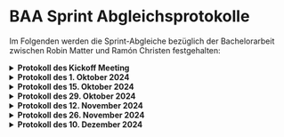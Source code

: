 # BAA Sprint Abgleichsprotokolle


Im Folgenden werden die Sprint-Abgleiche bezüglich der Bachelorarbeit zwischen Robin Matter und Ramón Christen festgehalten:

<details>
<br>
  <summary><strong>Protokoll des Kickoff Meeting</strong></summary>
  
  **Teilnehmer:** Robin Matter, Ramón Christen  
  **Datum:** 15. September 2024  
  **Themen:** Projektplanung, Aufgabenaufstellung, Literaturrecherche, Datenzugang und Dokumentation


---

### 1. Ziel des Meetings
Festlegung des Projektaufbaus, Aufgabenaufstellung und Zeitabschätzung, sowie Klärung offener Fragen.

### 2. Besprochene Themen und Beschlüsse

#### Projekt-Management
Es sollte eine erste Projektplanung mit folgenden Elementen bis zum nächsten Abgleich gemacht werden:
- Aufgabenstellung fix definieren
- Meilensteine definieren
- Zeitlicher Plan mit Meilensteinen bis zum Projektende erstellen
- Risikoanalyse durchführen

#### Literaturrecherche
- **Recherchequellen**: Für die Literaturrecherche sollte vor allem bei folgenden Quellen gesucht werden:
  - Google Scholar
  - IEEE Xplore
  - Gate Research
  - Arxiv OpenLibrary (akzeptiert, jedoch andere vorziehen, da Arxiv nicht peer-reviewed ist)
  - Fachbücher

#### Wetterdatenzugang
- **MeteoSchweiz Zugang**: Ramón Christen stellte einen Link für den Zugang zu Wetterdaten von MeteoSchweiz bereit.
<br><br>
</details>


<details>
<br>
  <summary><strong>Protokoll des 1. Oktober 2024</strong></summary>
  
  **Teilnehmer:** Robin Matter, Ramón Christen  
  **Datum:** 1. Oktober 2024  
  **Themen:** Datenzugang, Vorverarbeitung und Analyse
  

---

### 1. Ziel des Meetings
Etablierung des Datenzugangs, erste Schritte der Vorverarbeitung und Diskussion der geplanten Modellansätze.

### 2. Besprochene Themen und Beschlüsse

#### Forschungsfragen
- **Erster Draft:** Es soll ein erster Draft der Forschungsfragen erarbeitet werden. Diese Fragen sollen die Bachelorarbeit stützen und idealerweise aufeinander aufbauen.

#### Literaturrecherche
- **Suchbegriff:** Ramón Christen empfahl für die Recherche nach Temporal Saliency Detection zu suchen, da dies ein verbreiter Überbegriff des Themas darstellt.
- **Towards DataScience:** Es wurde empfohlen, sich bei technischen Fragen auf Towards DataScience umzusehen. Für die Dokumentation sollten diese Quellen jedoch nicht verwendet werden.

#### Datenaufbereitung und Analyse
- **Meteo Datenzugang:** Es wurden als nächste Schritte definiert abzuwarten bis Meteo Datenzugriff erhalten wird und dann mit der Datenverabeitung zu beginnen.
- **Libraries:** Es wurde empfohlen mit Python und den Libraries Pandas, Numpy und MatPlotLib zu arbeiten.
<br><br>
</details>



<details>
<br>
  <summary><strong>Protokoll des 15. Oktober 2024</strong></summary>
  
  **Teilnehmer:** Robin Matter, Ramón Christen  
  **Datum:** 15. Oktober 2024  
  **Themen:** Datenzugang, Daten Vorverarbeitung und Analyse



---



### 1. Ziel des Meetings
Abklärung des Fortschritts in der Datenaufbereitung und Analyse.

### 2. Besprochene Themen und Beschlüsse

#### Datenaufbereitung
- **Speicherform:** Die Ausgabe der erstellten Datenaufbereitungsklasse ist ein Python Dictionary mit einem Pandas Dataframe für jeden Tourismushot spot. Ramón Christen vermerkte, dass diese Form einfach in einem JSON-File gespeichert werden kann.
- **Outlier, Standardisierung und Skewness:** Es wurde entschieden, dass die Daten weiter bereinigt und aufbereitet werden müssen, um für das Training des Machine Learning Modells geeignet zu sein.

#### Datenanalyse
- **Datenanalysesplit:** Bis zum Meeting waren Auswertungen aufgeteilt nach jedem Wochentag möglich. Da die Datenmenge dadurch gering wurde und ähnliche Muster innerhalb der Arbeitswoche und des Wochenendes sichtbar sind, wurde entschieden, zusätzlich die Daten basierend auf Arbeitswoche und Wochenende zu analysieren. So sollten einige der Anomalien in der Datenanalyse beseitigt werden.
- **Anzahl der Kategorien reduzieren:** Bei einer Art der ausgearbeiteten Plots werden die jeweilige exogene Variable in verschiedene Kategorien aufgeteilt und in Zusammenhang mit dem Besucheraufkommen gestellt. Es lassen sich Muster erkennen, doch es bestehen Anomalien, die als nächster Schritt durch die Reduzierung der Anzahl der Kategorien vermindert werden sollten. Regen und Sonne sollten zum Beispiel nur noch in zwei Kategorien untersucht werden: vorhanden, ja oder nein.
#### TFT-Training
- **Saisonale Effekte:** Es wurde besprochen, dass saisonale Effekte wie die Fasnacht nicht berücksichtigt werden können, da nur Daten von ungefähr 1.5 Jahren vorhanden sind.
- **GPU-Hub:** Es wurde besprochen, dass der GPU-Hub der HSLU für das Training des Modells verwendet werden könnte.
#### Zwischenpräsentation
- **Termin:** Es wurde mögliche Termine für die Zwischenpräsentation zusammengetragen, um anschliessend Zeitvorschläge dem Experten zukommen zulassen.
<br><br>
</details>

<details>
<br>
  <summary><strong>Protokoll des 29. Oktober 2024</strong></summary>
  
  **Teilnehmer:** Robin Matter, Ramón Christen  
  **Datum:** 29. Oktober 2024  
  **Themen:** Datenanalyse und TFT-Modellentwicklung


---
### 1. Ziel des Meetings
Klärung des aktuellen Standes und Definition der nächsten Schritte für die Datenanalyse und Modellentwicklung.

### 2. Besprochene Themen und Beschlüsse

#### TFT-Implementierung
- **PyTorch Forecasting:** Es wurde die erste Implementierung des TFT unter der Verwendung von PyTorch Forecasting gezeigt.
- **Google Research GitHub:** Es wurde entschieden, den Aufbau des TFT mittels PyTorch Forecasting nicht weiter fortzusetzen und stattdessen den TFT direkt vom [Google Research GitHub Repository](https://github.com/google-research/google-research/tree/master/tft) zu implementieren.
- **Attention:** Es sollte geprüft werden, wie die Wichtigkeit einzelner Ereignisse in den exogenen Variablen von dem trainierten TFT erhalten werden kann.

#### Datenaufbereitung
- **Probleme:** Robin äusserte Probleme beim Entfernen von Outliers und Schwierigkeiten beim Entfernen von Skewness in den Daten.  
- **Skewness:** Zur Behebung der Schiefe in den Daten einzelner exogenen Variablen wurde dazu geraten den Logarithmus zu verstärken.
- **Outlier:** Es wurde beschlossen nach einem IQR Prinzip mit einem 30 Minutenfenster für jeden Wochentag die Outlier zu entfernen.
- **Zeitumstellung:** Sommer-/Winterzeit sollte in der Datenvorverarbeitung berücksichtigt werden.

#### Trainingsdaten verbesserung
-**Statische Code Analyse:** Eine Gauss-Verteilung und Histogramm-Kategorisierung sollen zur Verbesserung der Trainingsdaten verwendet werden.

#### Zwischenpräsentation
- **Slides:** Erster Aufbau der PowerPoint Slides und geplanter Aufbau wurde gezeigt.
- **Termin:** Der Zwischenpräsentations-Termin wurde festgelegt.
<br><br>

> **Hinweis:** Die To-Dos sind als Issues in diesem Repository erfasst.

<br><br>
</details>

<details>
<br>
  <summary><strong>Protokoll des 12. November 2024</strong></summary>
  
  **Teilnehmer:** Robin Matter, Ramón Christen  
  **Datum:** 12. November 2024  
  **Themen:** TFT-Modellentwicklung, Datenanalyse, Zwischenpräsentation und Dokumentation
  
---

### 1. Ziel des Meetings
Überprüfung des Fortschritts bezüglich der TFT-Inbetriebnahme, Outlier-/Skew-Entfernung und Zwischenpräsentationsvorbereitung.

### 2. Besprochene Themen und Beschlüsse

#### TFT-Modellentwicklung
- **DataLoader für eigene Daten**: Ein spezieller DataLoader für die eigenen Daten soll als nächstes entwickelt werden.
- **Erste Visualisierungen**: Erste Plots der Atention Wheights sollen gemacht werden.
- **Training**: Es wurde beschlossen ein Training ausschliesslich mit den *visitor*-Daten und ein Training mit allen Exogenen-Daten (ausser Schnee und Percipation(min) aufgrund von zu starkem skew) durchgeführt.



#### Datenvorverarbeitung und Analyse-Dokumentation
- **Dokumentation ohne Code**: Der Betreuer Ramón Christen forderte, dass in der Dokumentation kein Code verwendet wird. Falls notwendig, soll stattdessen Pseudocode verwendet werden. In diesem Zusammenhang sollte für die Datenaufbereitung und die Datenanalyse dokumentiert werden, was gemacht wurde. Dabei sollte jedoch nicht zu weit ins Detail gegangen werden.
- **Outlierentfernung nur für Visitor-Daten**: Es wurde entschieden die Outlier ausschliesslich bei den *visitor*-Daten zu entfernen.

#### Schlussabgabe
- **Code und Daten Bereitstellung**: Ramón Christen präferiert eine Code Abgabe basierend auf GitHub. Alternativ müsste auf eine ZIP-Datei ausgewichen werden. Aufgrund des Datenschutzes wurde festgelegt, dass die Daten nicht mitgeliefert werden müssen.

#### Zwischenpräsentation
- **Daniel Wechsler**: Es wurde beschlossen, Daniel Wechsler, der zuständig für die Bachelorarbeit bei der Partnerfirma "Arcade" ist, im CC für die Zwischenpräsentation einzuladen.
- **Präsentations-Bilder**: Bilder, die nicht ausschliesslich dekorativen Charakter haben, sollen mit "source <Quelle>" deklariert werden. Als Quellenangabe reicht dabei der Name der Quelle. Es wurde das Beispiel "source Wikipedia" genannt.
<br><br>

> **Hinweis:** Die To-Dos sind als Issues in diesem Repository erfasst.


<br><br>
</details>


<details>
<br>
  <summary><strong>Protokoll des 26. November 2024</strong></summary>
  
  **Teilnehmer:** Robin Matter, Ramón Christen  
  **Datum:** 26. November 2024  
  **Themen:** TFT-Paraemeter optimierung, TFT-Attention Auslesen, Datenaufbereitung, Dokumentaion
  
---

### 1. Ziel des Meetings
Besprechung der Zwischenpräsentation wie auch der erzielten Resultate, bezüglich des TFT-Trainings und des Attention-Auslesens und -Darstellens.


### 2. Besprochene Themen und Beschlüsse


#### TFT-Parameter optimieren
- **MAE-Test-Skript:** Es wurde entschieden, dass als nächster Schritt ein Testskript geschrieben werden sollte, das mittels MAE (Mean Absolute Error) die mit verschiedenen Parametern trainierten Modelle testet.
- **Erste Parameter Wahl:** Bei der Parameterwahl wurde bereits entschieden, dass das Modell die Daten der letzten Woche und des kommenden Tages berücksichtigen sollte. Wenn nötig, kann von dort verkleinert werden.


#### Hyperparameter tuning schlechter als nach Training:
- **Problem:** Robin teilte mit, dass bei den ersten Versuchen das Hyperparametertuning mit höherem Loss startete, als das Trainingsskript am Ende hatte. So war der Loss nach dem Hyperparametertuning höher als nach dem Training.
- **Vorschlag von Robin:** Robin schlug als nächsten Schritt vor, genauer zu untersuchen und sicherzustellen, dass das korrekte Modell für das Hyperparametertuning geladen wird.
- **Vermerk von Ramón Christen:** Darüber hinaus vermerkte Ramón Christen, dass es potenziell mit der Startkondition beim Hyperparametertuning zu tun hat.

#### TFT-Attention auslesen und darstellen:
- **Zwischenresultat:** Robin zeigte das Dictionary, das durch Auslesen der Attention des TFT erhalten wird. Auch konnte er bereits erste visuelle Darstellungen aufzeigen. Die Resultate waren noch schwer zu interpretieren, was mit schlecht trainierten Modells in Zusammenhang gebracht wurde.
- **Interpreation der Attention Wheights:** Robin legte seine Interpretation der ausgelesenen Attentiongewichte dar. Da noch einige Unsicherheiten bestanden, wurde entschieden, dass noch weiter geforscht werden sollte, wie der TFT im Detail funktioniert, um ein genaueres Verständnis der Attention-Ausgabe zu erhalten und diese interpretieren zu können.

#### Training des TFT mit Daten aller Standorte:
- **Modell trainiert mit allen Standorten:** Robin teilte mit, dass der TFT die Möglichkeit gibt, anhand von Identifiers die Daten aufzuteilen und schlug vor, diesen zu verwenden, um die Daten aller Standorte in einem Modell zu trainieren. Vorteil wäre, dass das Modell mehr Trainingsdaten hätte und möglicherweise Gelerntes von einem Standort auf den anderen übertragen könnte. Auch wäre das Modell dann nutzbar für mehrere Standorte.
- **Fehlende Isolation:** Ramón Christen befürwortete diese Variante nicht, da damit das Experiment nicht mehr genügend isoliert ist, was es schwieriger macht, Aussagen über die gewonnenen Erkenntnisse des Modells zu treffen.

#### Datenaufbereitung:
- **fehlende Messungen aufüllen:** Es wurde besprochen, dass es potenziell fehlende Messungen in den Daten gibt, womit der TFT wahrscheinlich nicht gut umgehen kann. Deswegen wurde entschieden, im Folgenden diese Fehlenden mit NA-Werten (not applicable) aufzufüllen.

#### Stand der Forschung:
- **Feedback:** Robin erklärte, dass es eine erste Version der Stand der Forschung geschrieben habe und froh um ein kurzes Feedback sei. Ramón Christen erklärte sich zu einem solchen Feedback bereit.
- **Performance-Vergleich:** Weiteres wurde empfohlen, nach einem Performance-Vergleichspaper zu suchen, um in der Dokumentation die Frage der Modellwahl auch von diesem Aspekt zu klären.

<br><br>

> **Hinweis:** Die To-Dos sind als Issues in diesem Repository erfasst.


<br><br>
</details>

<details>
<br>
  <summary><strong>Protokoll des 10. Dezember 2024</strong></summary>
  
  **Teilnehmer:** Robin Matter, Ramón Christen  
  **Datum:** 10. Dezember 2024  
  **Themen:** Datenaufbereitung, TFT-Evaluation, TFT-Attention Plots, Dokumentaion
  
---

### 1. Ziel des Meetings
Besprechung der ersten Modellauswertung und der Attention-Plots sowie Festlegung des weiteren Vorgehens. Ausserdem wurde die Inbetriebnahme des FARM-Algorithmus diskutiert.

### 2. Besprochene Themen und Beschlüsse

#### Datenaufbereitung:
- **Auflösung:** Robin zeigte eine neue Funktion, mit der die zeitliche Auflösung der Daten angepasst werden kann. Für die weitere Analyse wurde beschlossen, mit einer Auflösung von 30 Minuten und 60 Minuten zu arbeiten.

#### TFT-Hyperparameter Tuning:
- **Trainierte Modelle:** Robin erklärte, dass er durch Hyperparameter-Tuning acht verschiedene Modelle optimiert hat. Diese Modelle basieren auf der Kombination der folgenden Parameter: mit und ohne exogene Variablen, zeitliche Auflösungen von 30 Minuten und 60 Minuten, sowie die Anzahl der Encoder für eine Woche oder einen Tag.

#### TFT-Performance Evaluation:
- **Schlechter mit exogenen Variablen:** Robin zeigte, dass die mittlere absolute Abweichung (MAE) der Modelle, die mit exogenen Variablen trainiert wurden, bei den durch Hyperparameter-Tuning optimierten Modellen signifikant schlechter war. Zusätzlich erklärte er, dass er plant, jede exogene Variable einzeln zu testen, um diejenigen zu identifizieren, die für die Modelle tatsächlich nützlich sind. Im Anschluss soll die Analyse auf diese relevanten Variablen beschränkt werden.
- **Kopieren des letzten Zeitschrittes:** Ramón Christen schlug vor, in der Dokumentation entweder darauf einzugehen, dass die gute Performance der Modelle möglicherweise durch das Erlernen eines einfachen Kopierens der Lösung des letzten Zeitschritts zustande kommt, oder dies visuell zu überprüfen.

#### TFT-Attention Plot:
- **Unklare Attention-Plots:** Es wurde festgestellt, dass nur wenige der Attention-Plots die erwarteten Muster zeigen. Während einige Plots sinnvoll interpretiert werden können, ist dies bei anderen nicht der Fall.

#### FARM:
- **Technische Dokumentation:** Ramón Christen stellt die Dokumentation des FARM-Algorithmus bereit.
- **Vergleichsmethoden:** Es wurde besprochen, dass der FARM-Algorithmus und TFT idealerweise anhand des R²-Werts und durch visuelle Vergleiche bewertet werden sollen.

#### Dokumentation:
- **Akronyme:** Für wiederkehrende Begriffe sollte die LaTeX-Akronymfunktion verwendet werden.
- **Zitieren alter Quellen:** Alte Quellen sollten auf das Original verweisen und nicht irreführend mit dem Jahr einer Neuveröffentlichung gekennzeichnet sein.
- **Struktur:** Ramón Christen klärt ab, ob eine spezifische Kapitelstruktur befolgt werden muss.
- **Methodik Aufbau:** Die Beschreibung der Methodik sollte wie ein Leitfaden oder eine Schritt-für-Schritt-Anleitung für die praktische Umsetzung formuliert werden.


<br><br>

> **Hinweis:** Die To-Dos sind als Issues in diesem Repository erfasst.


<br><br>
</details>

